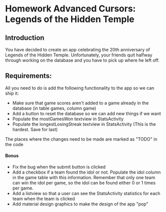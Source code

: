 # Homework Advanced Cursors: Legends of the Hidden Temple

## Introduction
You have decided to create an app celebrating the 20th anniversary of Legends of the Hidden Temple. Unfortunately, your friends quit halfway through working on the database and you have to pick up where he left off.

## Requirements:
All you need to do is add the following functionality to the app so we can ship it:

- Make sure that game scores aren't added to a game already in the database (in table games, column game)
- Add a button to reset the database so we can add new things if we want
- Populate the mostGamesWon textview in StatsActivity
- Populate the longestLosingStreak textview in StatsActivity (This is the hardest. Save for last)

The places where the changes need to be made are marked as "TODO" in the code

#### Bonus

- Fix the bug when the submit button is clicked
- Add a checkbox if a team found the idol or not. Populate the idol column in the game table with this information. Remember that only one team can win the idol per game, so the idol can be found either 0 or 1 times per game.
- Add a listview so that a user can see the StatsActivity statistics for each team when the team is clicked
- Add material design graphics to make the design of the app "pop"
